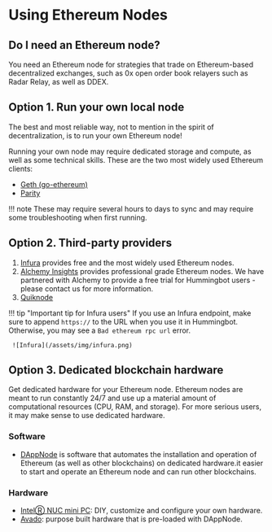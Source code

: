# Using Ethereum Nodes

## Do I need an Ethereum node?

You need an Ethereum node for strategies that trade on Ethereum-based decentralized exchanges, such as 0x open order book relayers such as Radar Relay, as well as DDEX.

## Option 1. Run your own local node

The best and most reliable way, not to mention in the spirit of decentralization, is to run your own Ethereum node!

Running your own node may require dedicated storage and compute, as well as some technical skills. These are the two most widely used Ethereum clients:

- [Geth (go-ethereum)](https://github.com/ethereum/go-ethereum/wiki/Building-Ethereum)
- [Parity](https://github.com/paritytech/parity-ethereum)

!!! note
    These may require several hours to days to sync and may require some troubleshooting when first running.

## Option 2. Third-party providers
1. [Infura](https://infura.io/) provides free and the most widely used Ethereum nodes.
2. [Alchemy Insights](https://alchemyinsights.io/) provides professional grade Ethereum nodes. We have partnered with Alchemy to provide a free trial for Hummingbot users - please contact us for more information.
2. [Quiknode](https://quiknode.io)

!!! tip "Important tip for Infura users"
    If you use an Infura endpoint, make sure to append `https://` to the URL when you use it in Hummingbot. Otherwise, you may see a `Bad ethereum rpc url` error.

     ![Infura](/assets/img/infura.png)
## Option 3. Dedicated blockchain hardware
Get dedicated hardware for your Ethereum node.  Ethereum nodes are meant to run constantly 24/7 and use up a material amount of computational resources (CPU, RAM, and storage).  For more serious users, it may make sense to use dedicated hardware.

### Software
- [DAppNode](https://dappnode.io/) is software that automates the installation and operation of Ethereum (as well as other blockchains) on dedicated hardware.it easier to start and operate an Ethereum node and can run other blockchains.

### Hardware
- [IntelⓇ NUC mini PC](https://www.intel.com/content/www/us/en/products/boards-kits/nuc.html): DIY, customize and configure your own hardware.
- [Avado](https://ava.do/): purpose built hardware that is pre-loaded with DAppNode.
